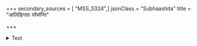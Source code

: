 +++
secondary_sources = [ "MSS_5324",]
jsonClass = "Subhaashita"
title = "आलिङ्गिताः परैर्यान्ति"

+++

<details><summary>Text</summary>

आलिङ्गिताः परैर्यान्ति प्रस्खलन्ति समे पथि।  
अव्यक्तानि च भाषन्ते धनिनो मद्यपा इव॥
</details>
